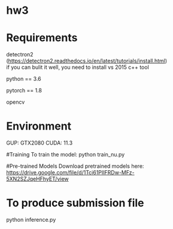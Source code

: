 # hw3

# Requirements
detectron2   
(https://detectron2.readthedocs.io/en/latest/tutorials/install.html)  
if you can bulit it well, you need to install vs 2015 c++ tool   
  
python == 3.6  

pytorch == 1.8  

opencv 

# Environment
GUP: GTX2080
CUDA: 11.3

#Training
To train the model:
python train_nu.py

#Pre-trained Models
Download pretrained models here:
https://drive.google.com/file/d/1Tci61PIIFRDw-MFz-5XN2SZJqeHFhyET/view

# To produce submission file

python inference.py
